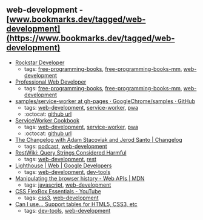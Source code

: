 web-development - [www.bookmarks.dev/tagged/web-development](https://www.bookmarks.dev/tagged/web-development)
---
* [Rockstar Developer](http://eimaung.com/rockstar-developer)
    * tags: [free-programming-books](../tagged/free-programming-books.md), [free-programming-books-mm](../tagged/free-programming-books-mm.md), [web-development](../tagged/web-development.md)
* [Professional Web Developer](http://eimaung.com/professional-web-developer)
    * tags: [free-programming-books](../tagged/free-programming-books.md), [free-programming-books-mm](../tagged/free-programming-books-mm.md), [web-development](../tagged/web-development.md)
* [samples/service-worker at gh-pages · GoogleChrome/samples · GitHub](https://github.com/GoogleChrome/samples/tree/gh-pages/service-worker)
    * tags: [web-development](../tagged/web-development.md), [service-worker](../tagged/service-worker.md), [pwa](../tagged/pwa.md)
    * :octocat: [github url](https://github.com/GoogleChrome/samples/tree/gh-pages/service-worker)
* [ServiceWorker Cookbook](https://serviceworke.rs/)
    * tags: [web-development](../tagged/web-development.md), [service-worker](../tagged/service-worker.md), [pwa](../tagged/pwa.md)
    * :octocat: [github url](https://github.com/mozilla/serviceworker-cookbook)
* [The Changelog with Adam Stacoviak and Jerod Santo | Changelog](https://changelog.com/podcast)
    * tags: [podcast](../tagged/podcast.md), [web-development](../tagged/web-development.md)
* [RestWiki: 
Query Strings Considered Harmful](http://web.archive.org/web/20070815111413/http://rest.blueoxen.net/cgi-bin/wiki.pl?QueryStringsConsideredHarmful)
    * tags: [web-development](../tagged/web-development.md), [rest](../tagged/rest.md)
* [Lighthouse | Web | Google Developers](https://developers.google.com/web/tools/lighthouse/)
    * tags: [web-development](../tagged/web-development.md), [dev-tools](../tagged/dev-tools.md)
* [Manipulating the browser history - Web APIs | MDN](https://developer.mozilla.org/en-US/docs/Web/API/History_API)
    * tags: [javascript](../tagged/javascript.md), [web-development](../tagged/web-development.md)
* [CSS FlexBox Essentials - YouTube](https://youtu.be/G7EIAgfkhmg)
    * tags: [css3](../tagged/css3.md), [web-development](../tagged/web-development.md)
* [Can I use... Support tables for HTML5, CSS3, etc](http://caniuse.com/)
    * tags: [dev-tools](../tagged/dev-tools.md), [web-development](../tagged/web-development.md)
